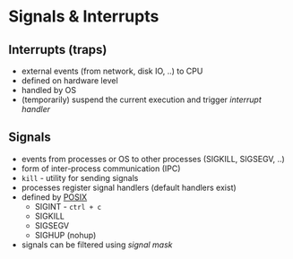 # Signals & Interrupts

## Interrupts (traps)
- external events (from network, disk IO, ..) to CPU
- defined on hardware level
- handled by OS
- (temporarily) suspend the current execution and trigger _interrupt handler_

## Signals
- events from processes or OS to other processes (SIGKILL, SIGSEGV, ..)
- form of inter-process communication (IPC)
- `kill` - utility for sending signals
- processes register signal handlers (default handlers exist)
- defined by [POSIX](https://en.wikipedia.org/wiki/Signal_(IPC)#POSIX_signals)
    - SIGINT - `ctrl + c`
    - SIGKILL
    - SIGSEGV
    - SIGHUP (nohup)
- signals can be filtered using _signal mask_